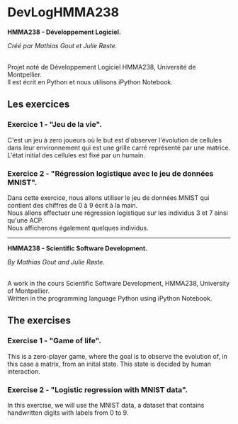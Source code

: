 # DevLogHMMA238
<b>HMMA238 - Développement Logiciel.</b>

<i>Créé par Mathias Gout et Julie Røste.</i> 

<br/>Projet noté de Développement Logiciel HMMA238, Université de Montpellier. 
<br/>Il est écrit en Python et nous utilisons iPython Notebook.

## Les exercices
### Exercice 1 - "Jeu de la vie".
C'est un jeu à zero joueurs où le but est d'observer l'évolution de cellules dans leur environnement qui est une grille carré représenté par une matrice. L'état initial des cellules est fixé par un humain.

### Exercice 2 - "Régression logistique avec le jeu de données MNIST". 
Dans cette exercice, nous allons utiliser le jeu de données MNIST qui contient des chiffres de 0 à 9 écrit à la main.
<br/>Nous allons effectuer une régression logistique sur les individus 3 et 7 ainsi qu'une ACP.
<br/>Nous afficherons également quelques individus.

-------
<b>HMMA238 - Scientific Software Development.</b>

<i>By Mathias Gout and Julie Røste.</i>

<br/>A work in the cours Scientific Software Development, HMMA238, University of Montpellier. 
<br/>Written in the programming language Python using iPython Notebook. 

## The exercises
### Exercise 1 - "Game of life".
This is a zero-player game, where the goal is to observe the evolution of, in this case a matrix, from an inital state. This state is decided by human interaction. 

 ### Exercise 2 - "Logistic regression with MNIST data". 
In this exercise, we will use the MNIST data, a dataset that contains handwritten digits with labels from 0 to 9. 
